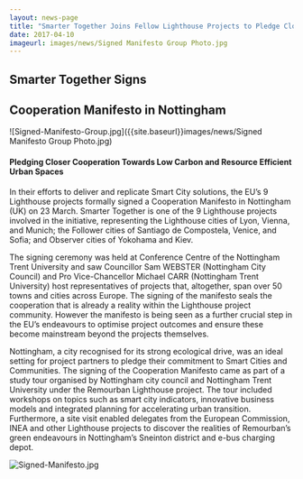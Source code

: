 ```yaml
---
layout: news-page
title: "Smarter Together Joins Fellow Lighthouse Projects to Pledge Closer Cooperation"
date: 2017-04-10
imageurl: images/news/Signed Manifesto Group Photo.jpg
---
```


<div class="multiline">
<h2><span class="ornament-news">Smarter Together Signs</span></h2>
<h2><span class="ornament-news">Cooperation Manifesto in Nottingham</span></h2>
</div>

![Signed-Manifesto-Group.jpg]({{site.baseurl}}images/news/Signed Manifesto Group Photo.jpg)

#### Pledging Closer Cooperation Towards Low Carbon and Resource Efficient Urban Spaces

In their efforts to deliver and replicate Smart City solutions, the EU’s 9 Lighthouse projects formally signed a Cooperation Manifesto in Nottingham (UK) on 23 March. Smarter Together is one of the 9 Lighthouse projects involved in the initiative, representing the Lighthouse cities of Lyon, Vienna, and Munich; the Follower cities of Santiago de Compostela, Venice, and Sofia; and Observer cities of Yokohama and Kiev.

The signing ceremony was held at Conference Centre of the Nottingham Trent University and saw Councillor Sam WEBSTER (Nottingham City Council) and Pro Vice-Chancellor Michael CARR (Nottingham Trent University) host representatives of projects that, altogether, span over 50 towns and cities across Europe. The signing of the manifesto seals the cooperation that is already a reality within the Lighthouse project community. However the manifesto is being seen as a further crucial step in the EU’s endeavours to optimise project outcomes and ensure these become mainstream beyond the projects themselves.

Nottingham, a city recognised for its strong ecological drive, was an ideal setting for project partners to pledge their commitment to Smart Cities and Communities. The signing of the Cooperation Manifesto came as part of a study tour organised by Nottingham city council and Nottingham Trent University under the Remourban Lighthouse project. The tour included workshops on topics such as smart city indicators, innovative business models and integrated planning for accelerating urban transition. Furthermore, a site visit enabled delegates from the European Commission, INEA and other Lighthouse projects to discover the realities of Remourban’s green endeavours in Nottingham’s Sneinton district and e-bus charging depot.

![Signed-Manifesto.jpg]({{site.baseurl}}images/news/Manifesto_signed_cover_web.jpg)
